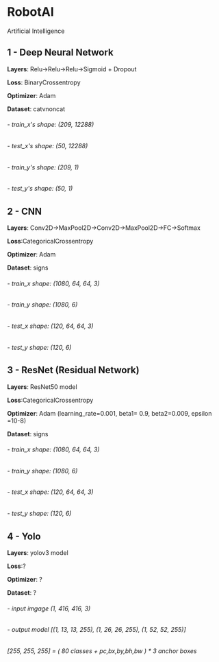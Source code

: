 # RobotAI
Artificial Intelligence
## 1 - Deep Neural Network

**Layers**: Relu->Relu->Relu->Sigmoid + Dropout

**Loss**: BinaryCrossentropy

**Optimizer**: Adam

**Dataset**: catvnoncat

###### - train_x's shape: (209, 12288)
###### - test_x's shape: (50, 12288)
###### - train_y's shape: (209, 1)
###### - test_y's shape: (50, 1)

## 2 - CNN

**Layers**: Conv2D->MaxPool2D->Conv2D->MaxPool2D->FC->Softmax

**Loss**:CategoricalCrossentropy

**Optimizer**: Adam

**Dataset**: signs

###### - train_x shape: (1080, 64, 64, 3)
###### - train_y shape: (1080, 6)
###### - test_x shape: (120, 64, 64, 3)
###### - test_y shape: (120, 6)

## 3 - ResNet (Residual Network)

**Layers**: ResNet50 model

**Loss**:CategoricalCrossentropy

**Optimizer**: Adam (learning_rate=0.001, beta1= 0.9, beta2=0.009, epsilon =10-8)

**Dataset**: signs

###### - train_x shape: (1080, 64, 64, 3)
###### - train_y shape: (1080, 6)
###### - test_x shape: (120, 64, 64, 3)
###### - test_y shape: (120, 6)

## 4 - Yolo

**Layers**: yolov3 model

**Loss**:?

**Optimizer**: ?

**Dataset**: ?

###### - input imgage (1, 416, 416, 3)
###### - output model [(1, 13, 13, 255), (1, 26, 26, 255), (1, 52, 52, 255)]
###### [255, 255, 255] = ( 80 classes + pc,bx,by,bh,bw ) * 3 anchor boxes



